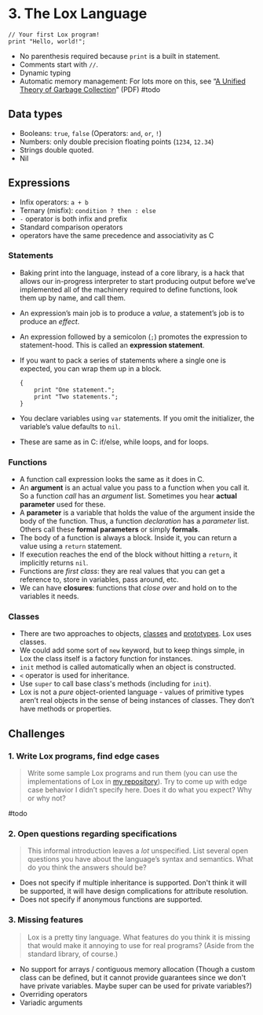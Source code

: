 # 3. The Lox Language

```lox
// Your first Lox program!
print "Hello, world!";
```

- No parenthesis required because `print` is a built in statement.
- Comments start with `//`.
- Dynamic typing
- Automatic memory management: For lots more on this, see
  “[A Unified Theory of Garbage Collection](https://researcher.watson.ibm.com/researcher/files/us-bacon/Bacon04Unified.pdf)”
  (PDF) #todo

## Data types

- Booleans: `true`, `false` (Operators: `and`, `or`, `!`)
- Numbers: only double precision floating points (`1234`, `12.34`)
- Strings double quoted.
- Nil

## Expressions

- Infix operators: `a + b`
- Ternary (misfix): `condition ? then : else`
- `-` operator is both infix and prefix
- Standard comparison operators
- operators have the same precedence and associativity as C

### Statements

- Baking print into the language, instead of a core library, is a hack that
  allows our in-progress interpreter to start producing output before we’ve
  implemented all of the machinery required to define functions, look them up by
  name, and call them.
- An expression’s main job is to produce a _value_, a statement’s job is to
  produce an _effect_.
- An expression followed by a semicolon (`;`) promotes the expression to
  statement-hood. This is called an **expression statement**.
- If you want to pack a series of statements where a single one is expected, you
  can wrap them up in a block.

  ```lox
  {
      print "One statement.";
      print "Two statements.";
  }
  ```

- You declare variables using `var` statements. If you omit the initializer, the
  variable’s value defaults to `nil`.
- These are same as in C: if/else, while loops, and for loops.

### Functions

- A function call expression looks the same as it does in C.
- An **argument** is an actual value you pass to a function when you call it. So
  a function _call_ has an _argument_ list. Sometimes you hear **actual
  parameter** used for these.
- A **parameter** is a variable that holds the value of the argument inside the
  body of the function. Thus, a function _declaration_ has a _parameter_ list.
  Others call these **formal parameters** or simply **formals**.
- The body of a function is always a block. Inside it, you can return a value
  using a `return` statement.
- If execution reaches the end of the block without hitting a `return`, it
  implicitly returns `nil`.
- Functions are _first class_: they are real values that you can get a reference
  to, store in variables, pass around, etc.
- We can have **closures**: functions that _close over_ and hold on to the
  variables it needs.

### Classes

- There are two approaches to objects,
  [classes](https://en.wikipedia.org/wiki/Class-based_programming) and
  [prototypes](https://en.wikipedia.org/wiki/Prototype-based_programming). Lox
  uses classes.
- We could add some sort of `new` keyword, but to keep things simple, in Lox the
  class itself is a factory function for instances.
- `init` method is called automatically when an object is constructed.
- `<` operator is used for inheritance.
- Use `super` to call base class's methods (including for `init`).
- Lox is not a _pure_ object-oriented language - values of primitive types
  aren’t real objects in the sense of being instances of classes. They don’t
  have methods or properties.

## Challenges

### 1. Write Lox programs, find edge cases

> Write some sample Lox programs and run them (you can use the implementations
  of Lox in [my repository](https://github.com/munificent/craftinginterpreters)).
  Try to come up with edge case behavior I didn’t specify here. Does it do what
  you expect? Why or why not?

\#todo

### 2. Open questions regarding specifications

> This informal introduction leaves a _lot_ unspecified. List several open
   questions you have about the language’s syntax and semantics. What do you
   think the answers should be?

- Does not specify if multiple inheritance is supported. Don't think it will be
  supported, it will have design complications for attribute resolution.
- Does not specify if anonymous functions are supported.

### 3. Missing features

> Lox is a pretty tiny language. What features do you think it is missing that
  would make it annoying to use for real programs? (Aside from the standard
  library, of course.)

- No support for arrays / contiguous memory allocation (Though a custom class
  can be defined, but it cannot provide guarantees since we don't have private
  variables. Maybe super can be used for private variables?)
- Overriding operators
- Variadic arguments
